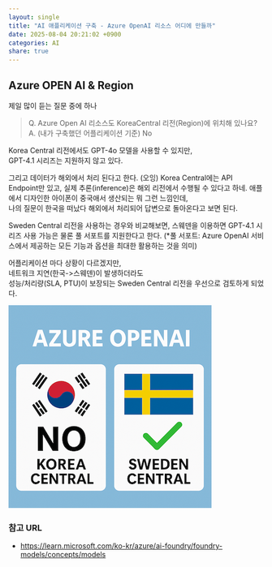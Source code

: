 ```yaml
---
layout: single
title: "AI 애플리케이션 구축 - Azure OpenAI 리소스 어디에 만들까"
date: 2025-08-04 20:21:02 +0900
categories: AI
share: true
---
```


## Azure OPEN AI & Region

제일 많이 듣는 질문 중에 하나

> Q. Azure Open AI 리소스도 KoreaCentral 리전(Region)에 위치해 있나요?  
> A. (내가 구축했던 어플리케이션 기준) No

Korea Central 리전에서도 GPT-4o 모델을 사용할 수 있지만,  
GPT-4.1 시리즈는 지원하지 않고 있다.

그리고 데이터가 해외에서 처리 된다고 한다. (오잉)
Korea Central에는 API Endpoint만 있고, 실제 추론(inference)은 해외 리전에서 수행될 수 있다고 하네.
애플에서 디자인한 아이폰이 중국애서 생산되는 뭐 그런 느낌인데,  
나의 질문이 한국을 떠났다 해외에서 처리되어 답변으로 돌아온다고 보면 된다.

Sweden Central 리전을 사용하는 경우와 비교해보면,
스웨덴을 이용하면 GPT-4.1 시리즈 사용 가능은 물론 풀 서포트를 지원한다고 한다.
(\*풀 서포트: Azure OpenAI 서비스에서 제공하는 모든 기능과 옵션을 최대한 활용하는 것을 의미)

어플리케이션 마다 상황이 다르겠지만,  
네트워크 지연(한국->스웨덴)이 발생하더라도  
성능/처리량(SLA, PTU)이 보장되는 Sweden Central 리전을 우선으로 검토하게 되었다.

![Azure OpenAI](/assets/images/2025-08-03-post-img1.png)

### 참고 URL

- https://learn.microsoft.com/ko-kr/azure/ai-foundry/foundry-models/concepts/models
